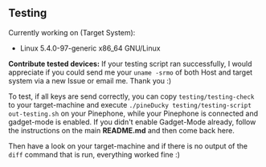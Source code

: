 ## Testing

Currently working on (Target System):
- Linux 5.4.0-97-generic x86_64 GNU/Linux

**Contribute tested devices:**
If your testing script ran successfully, I would appreciate if you could send me your `uname -srmo` of both Host and target system via a new Issue or email me. Thank you :)

To test, if all keys are send correctly, you can copy `testing/testing-check` to your target-machine and execute `./pineDucky testing/testing-script out-testing.sh` on your Pinephone, while your Pinephone is connected and gadget-mode is enabled. If you didn't enable Gadget-Mode already, follow the instructions on the main **README.md** and then come back here.

Then have a look on your target-machine and if there is no output of the `diff` command that is run, everything worked fine :)
